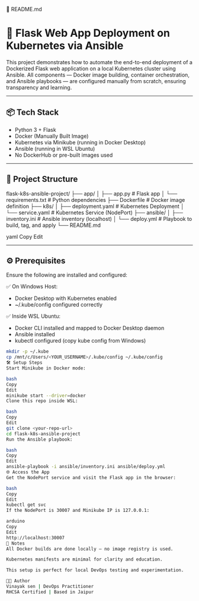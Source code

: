 📄 README.md

# 🚀 Flask Web App Deployment on Kubernetes via Ansible

This project demonstrates how to automate the end-to-end deployment of a Dockerized Flask web application on a local Kubernetes cluster using Ansible. All components — Docker image building, container orchestration, and Ansible playbooks — are configured manually from scratch, ensuring transparency and learning.

---

## 📦 Tech Stack

- Python 3 + Flask
- Docker (Manually Built Image)
- Kubernetes via Minikube (running in Docker Desktop)
- Ansible (running in WSL Ubuntu)
- No DockerHub or pre-built images used

---

## 🧱 Project Structure

flask-k8s-ansible-project/
├── app/
│ ├── app.py # Flask app
│ └── requirements.txt # Python dependencies
├── Dockerfile # Docker image definition
├── k8s/
│ ├── deployment.yaml # Kubernetes Deployment
│ └── service.yaml # Kubernetes Service (NodePort)
├── ansible/
│ ├── inventory.ini # Ansible inventory (localhost)
│ └── deploy.yml # Playbook to build, tag, and apply
└── README.md

yaml
Copy
Edit

---

## ⚙️ Prerequisites

Ensure the following are installed and configured:

✅ On Windows Host:
- Docker Desktop with Kubernetes enabled
- ~/.kube/config configured correctly

✅ Inside WSL Ubuntu:
- Docker CLI installed and mapped to Docker Desktop daemon
- Ansible installed
- kubectl configured (copy kube config from Windows)

```bash
mkdir -p ~/.kube
cp /mnt/c/Users/<YOUR_USERNAME>/.kube/config ~/.kube/config
🛠️ Setup Steps
Start Minikube in Docker mode:

bash
Copy
Edit
minikube start --driver=docker
Clone this repo inside WSL:

bash
Copy
Edit
git clone <your-repo-url>
cd flask-k8s-ansible-project
Run the Ansible playbook:

bash
Copy
Edit
ansible-playbook -i ansible/inventory.ini ansible/deploy.yml
🌐 Access the App
Get the NodePort service and visit the Flask app in the browser:

bash
Copy
Edit
kubectl get svc
If the NodePort is 30007 and Minikube IP is 127.0.0.1:

arduino
Copy
Edit
http://localhost:30007
📎 Notes
All Docker builds are done locally — no image registry is used.

Kubernetes manifests are minimal for clarity and education.

This setup is perfect for local DevOps testing and experimentation.

🧑‍💻 Author
Vinayak sen | DevOps Practitioner
RHCSA Certified | Based in Jaipur


